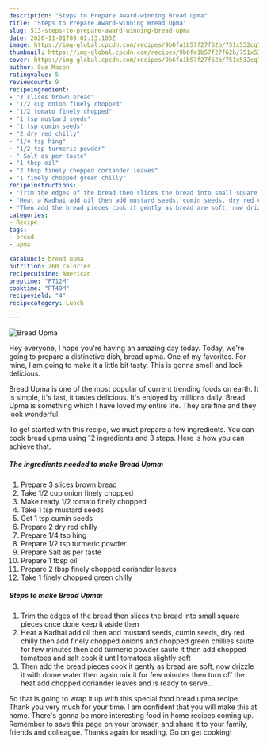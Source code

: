 ```yaml
---
description: "Steps to Prepare Award-winning Bread Upma"
title: "Steps to Prepare Award-winning Bread Upma"
slug: 513-steps-to-prepare-award-winning-bread-upma
date: 2020-11-01T08:01:13.103Z
image: https://img-global.cpcdn.com/recipes/9b6fa1b57f27f62b/751x532cq70/bread-upma-recipe-main-photo.jpg
thumbnail: https://img-global.cpcdn.com/recipes/9b6fa1b57f27f62b/751x532cq70/bread-upma-recipe-main-photo.jpg
cover: https://img-global.cpcdn.com/recipes/9b6fa1b57f27f62b/751x532cq70/bread-upma-recipe-main-photo.jpg
author: Sue Mason
ratingvalue: 5
reviewcount: 9
recipeingredient:
- "3 slices brown bread"
- "1/2 cup onion finely chopped"
- "1/2 tomato finely chopped"
- "1 tsp mustard seeds"
- "1 tsp cumin seeds"
- "2 dry red chilly"
- "1/4 tsp hing"
- "1/2 tsp turmeric powder"
- " Salt as per taste"
- "1 tbsp oil"
- "2 tbsp finely chopped coriander leaves"
- "1 finely chopped green chilly"
recipeinstructions:
- "Trim the edges of the bread then slices the bread into small square pieces once done keep it aside then"
- "Heat a Kadhai add oil then add mustard seeds, cumin seeds, dry red chilly then add finely chopped onions and chopped green chillies saute for few minutes then add turmeric powder saute it then add chopped tomatoes and salt cook it until tomatoes slightly soft"
- "Then add the bread pieces cook it gently as bread are soft, now drizzle it with dome water then again mix it for few minutes then turn off the heat add chopped coriander leaves and is ready to serve.."
categories:
- Recipe
tags:
- bread
- upma

katakunci: bread upma 
nutrition: 260 calories
recipecuisine: American
preptime: "PT12M"
cooktime: "PT49M"
recipeyield: "4"
recipecategory: Lunch

---
```



![Bread Upma](https://img-global.cpcdn.com/recipes/9b6fa1b57f27f62b/751x532cq70/bread-upma-recipe-main-photo.jpg)

Hey everyone, I hope you're having an amazing day today. Today, we're going to prepare a distinctive dish, bread upma. One of my favorites. For mine, I am going to make it a little bit tasty. This is gonna smell and look delicious.



Bread Upma is one of the most popular of current trending foods on earth. It is simple, it's fast, it tastes delicious. It's enjoyed by millions daily. Bread Upma is something which I have loved my entire life. They are fine and they look wonderful.


To get started with this recipe, we must prepare a few ingredients. You can cook bread upma using 12 ingredients and 3 steps. Here is how you can achieve that.

<!--inarticleads1-->

##### The ingredients needed to make Bread Upma:

1. Prepare 3 slices brown bread
1. Take 1/2 cup onion finely chopped
1. Make ready 1/2 tomato finely chopped
1. Take 1 tsp mustard seeds
1. Get 1 tsp cumin seeds
1. Prepare 2 dry red chilly
1. Prepare 1/4 tsp hing
1. Prepare 1/2 tsp turmeric powder
1. Prepare  Salt as per taste
1. Prepare 1 tbsp oil
1. Prepare 2 tbsp finely chopped coriander leaves
1. Take 1 finely chopped green chilly




<!--inarticleads2-->

##### Steps to make Bread Upma:

1. Trim the edges of the bread then slices the bread into small square pieces once done keep it aside then
1. Heat a Kadhai add oil then add mustard seeds, cumin seeds, dry red chilly then add finely chopped onions and chopped green chillies saute for few minutes then add turmeric powder saute it then add chopped tomatoes and salt cook it until tomatoes slightly soft
1. Then add the bread pieces cook it gently as bread are soft, now drizzle it with dome water then again mix it for few minutes then turn off the heat add chopped coriander leaves and is ready to serve..




So that is going to wrap it up with this special food bread upma recipe. Thank you very much for your time. I am confident that you will make this at home. There's gonna be more interesting food in home recipes coming up. Remember to save this page on your browser, and share it to your family, friends and colleague. Thanks again for reading. Go on get cooking!
